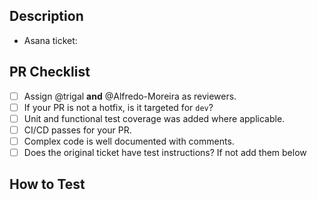 ## Description

<!-- Describe your changes here -->

- Asana ticket:

## PR Checklist

<!-- Please validate your changes with the checklist below before marking for code review. -->

- [ ] Assign @trigal **and** @Alfredo-Moreira as reviewers.
- [ ] If your PR is not a hotfix, is it targeted for `dev`?
- [ ] Unit and functional test coverage was added where applicable.
- [ ] CI/CD passes for your PR.
- [ ] Complex code is well documented with comments.
- [ ] Does the original ticket have test instructions? If not add them below

## How to Test

<!-- Provide instructions for how to test/validate the changes. -->
